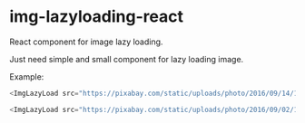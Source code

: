 # img-lazyloading-react
React component for image lazy loading.


Just need simple and small component for lazy loading image.

Example: 

```javascript
<ImgLazyLoad src="https://pixabay.com/static/uploads/photo/2016/09/14/19/49/sunset-1670219_960_720.jpg"/>

<ImgLazyLoad src="https://pixabay.com/static/uploads/photo/2016/09/02/18/40/sandburg-1639999_960_720.jpg" errImg="./img/error1.png" loadImg="./img/loading1.gif" alt="Image6"/>
```